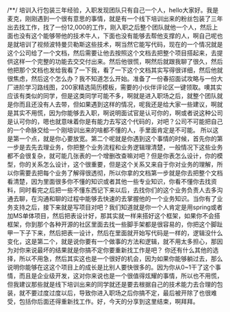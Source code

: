 /**/
培训入行包装三年经验，入职发现团队只有自己一个人，hello大家好。我是麦克，刚刚遇到一个很有意思的事情，就是有一个线下培训出来的粉丝包装了三年出去找工作，找了一份12,000的工作，刚入职之后整个团队就他一个人，然后上面也没有这个能够带他的技术牛人，下面也没有能够去帮他支撑的人，啊自己呢也是就培训了视频波特曼贝勒斯这些技术，啊当然它能写代码，现在的一个情况就是这个公司给了一个文档，然后需要让他去按照这个文档去把整个项目搭起来，去提供这样一个完整的功能去交交付出来。然后他很慌，啊然后就跟我聊了很久，然后他把那个文档也发给我看了一下我，看了一下这个文档其实写得很详细，然后他就很焦虑，然后这个怎么办？我不知道怎么开始。准备了一份春招面试攻略与一份大厂进阶学习路线图，200家精选简历模板，需要的小伙伴评论区一键领取。噢其实应该有类似的同学，但是这类同学可能不多，啊就是进入职场之后，就整个团队就是你而且还没有人去带，但如果遇到这样的情况，呢我还是给大家一些建议，啊就是其实不用慌，因为你能够去入职，啊说明面试官是认可你的，啊或者说这种公司是认可你的，嗯也就意味着你是有能力去写这个代码的，对吧？公司不可能把自己的一个命脉交给一个刚培训出来的啥都不懂的人，手里面肯定是不可能。
	所以这是第一个点，就是你心要放宽。第二个呢就是你遇到这个事情的时候，首先你的第一步是去先去理业务，你把整个业务流程和业务逻辑理清楚，一般情况下这些业务都不会很复杂，就可能几张表的一个增删改查嘛对吧？但是你表怎么设计，你的模型，你的关系怎么设计，这个很重要，但是这个关系又来自于你对业务的理解，所以你需要去把每个业务了解得很透彻，所以你拿的文档第一步就是你去把整个文档看清楚，因为里面很多你不懂的知识或者其他一些专业知识，你看不懂你去找资料，同时看完之后把一些不懂东西记下来以后，去找你们的这个业务负责人去多沟通去聊，在沟通和聊的过程中能够去快速的去掌握他的一个业务知识。当你有了业务支持之后，接下来就是写项目对吧？我们知道就是你一个人肯定是用spring或者加MS单体项目，然后把表设计好，那其实就一样来搭好这个框架，如果你不会搭框架，你到那个各种开源的社区里面去找一些脚手架都是很容易的，你把这个脚趾甲一下子下来，然后把表一设计，然后在里面就开始写代码是一样的，逻辑没什么变化，这是第二个，就是说你要有一个做事的方法和逻辑，就不用太多担心，那因为对你来说最坏的结果就是你搞不定你要重新找工作是吧？
	你还有什么其他的选择，所以不用急，然后其实这也是一个很好的机会，因为如果你能够躺过去，那么说明你能够在这这个项目上的成长是比别人要快很多的。因为你从0~1干了这个事情，而且是企业级开发，这对你来说也是一个很值得炫耀的事情，所以也不用慌，但我建议那些就是线下培训出来的同学就还是要去根据自己的技术能力去合理的包装，就不要过度过度以后，导致你进入职场之后你搞不定，最后被开除了也很难受，包括你后面还得重新找工作。好，今天的分享到这里结束，啊拜拜。